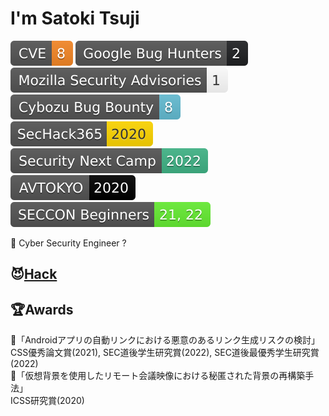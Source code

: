 # I'm Satoki Tsuji
[![CVE](Badges/CVE-8-f68826.svg)](https://www.cve.org/) 
[![Google Bug Hunters](Badges/Google_Bug_Hunters-2-202124.svg)](https://bughunters.google.com/profile/577f4342-b9c0-4049-9c54-ca5c2d1bb102) 
[![Mozilla Security Advisories](Badges/Mozilla_Security_Advisories-1-ffffff.svg)](https://www.mozilla.org/en-US/security/advisories/) 
[![Cybozu Bug Bounty](Badges/Cybozu_Bug_Bounty-8-64bdd4.svg)](https://cybozu.co.jp/products/bug-bounty/en/)  
[![SecHack365](Badges/SecHack365-2020-ffd700.svg)](https://sechack365.nict.go.jp/) 
[![Security Next Camp](Badges/Security_Next_Camp-2022-41b487.svg)](https://www.security-camp.or.jp/)  
[![AVTOKYO](Badges/AVTOKYO-2020-000000.svg)](https://www.avtokyo.org/) 
[![SECCON Beginners](Badges/SECCON_Beginners-21,_22-66ee33.svg)](https://www.seccon.jp/)  

👻 Cyber Security Engineer ?  

## 😈[Hack](Hack.md)

## 🏆Awards
📃「Androidアプリの自動リンクにおける悪意のあるリンク生成リスクの検討」  
CSS優秀論文賞(2021), SEC道後学生研究賞(2022), SEC道後最優秀学生研究賞(2022)  
📃「仮想背景を使用したリモート会議映像における秘匿された背景の再構築手法」  
ICSS研究賞(2020)  
